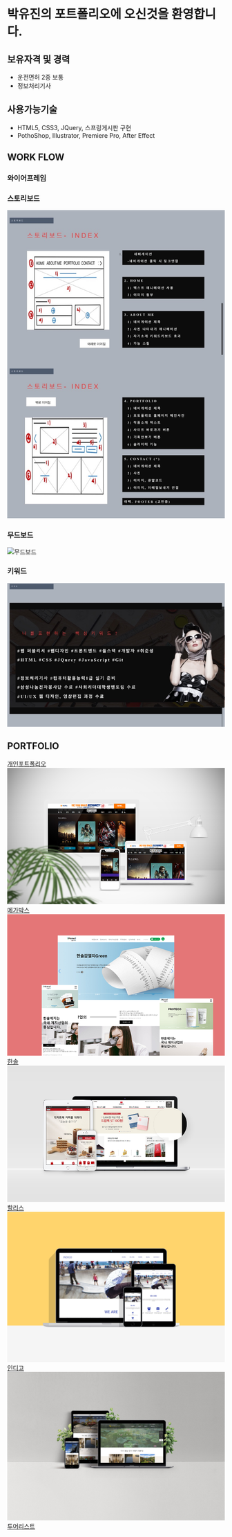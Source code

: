 # 박유진의 포트폴리오에 오신것을 환영합니다.

## 보유자격 및 경력
* 운전면허 2종 보통
* 정보처리기사

## 사용가능기술
* HTML5, CSS3, JQuery, 스프링게시판 구현
* PothoShop, Illustrator, Premiere Pro, After Effect

## WORK FLOW
### 와이어프레임

### 스토리보드
![스토리보드](./images/img01.jpg)
### 무드보드
![무드보드](./images/img02.jpg)
### 키워드
![키워드](./images/img03.jpg)

## PORTFOLIO
[개인포트폴리오](https://rtt1006-portfolio.github.io/Project-2/)  
![메가박스](./images/megabox.jpg)
[메가박스](https://rtt1006-portfolio.github.io/Megabox/)  
![한솔](./images/hansol.jpg)
[한솔](https://rtt1006-portfolio.github.io/Hansole/)  
![할리스](./images/hollys.jpg)
[할리스](https://github.com/rtt1006-portfolio/Hollys)  
![인디고](./images/indigo.jpg)
[인디고](https://rtt1006-portfolio.github.io/Indigo/)  
![투어리스트](./images/tourist.jpg)
[투어리스트](https://rtt1006-portfolio.github.io/Tourist/)
